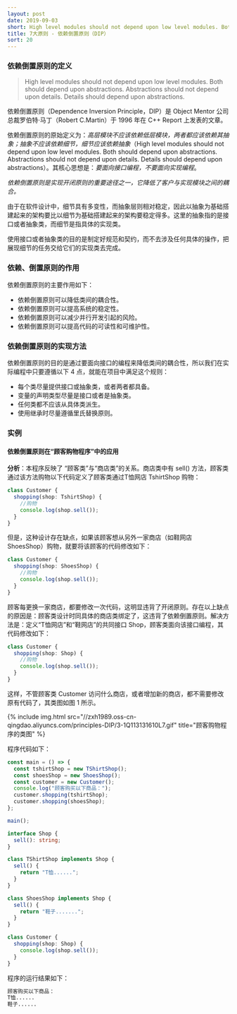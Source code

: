 ```yaml
---
layout: post
date: 2019-09-03
short: High level modules should not depend upon low level modules. Both should depend upon abstractions. Abstractions should not depend upon details. Details should depend upon abstractions.
title: 7大原则 - 依赖倒置原则（DIP）
sort: 20
---
```


### 依赖倒置原则的定义

> High level modules should not depend upon low level modules. Both should depend upon abstractions. Abstractions should not depend upon details. Details should depend upon abstractions.

依赖倒置原则（Dependence Inversion Principle，DIP）是 Object Mentor 公司总裁罗伯特·马丁（Robert C.Martin）于 1996 年在 C++ Report 上发表的文章。

依赖倒置原则的原始定义为：_高层模块不应该依赖低层模块，两者都应该依赖其抽象；抽象不应该依赖细节，细节应该依赖抽象_（High level modules should not depend upon low level modules. Both should depend upon abstractions. Abstractions should not depend upon details. Details should depend upon abstractions）。其核心思想是：_要面向接口编程，不要面向实现编程_。

_依赖倒置原则是实现开闭原则的重要途径之一，它降低了客户与实现模块之间的耦合。_

由于在软件设计中，细节具有多变性，而抽象层则相对稳定，因此以抽象为基础搭建起来的架构要比以细节为基础搭建起来的架构要稳定得多。这里的抽象指的是接口或者抽象类，而细节是指具体的实现类。

使用接口或者抽象类的目的是制定好规范和契约，而不去涉及任何具体的操作，把展现细节的任务交给它们的实现类去完成。

### 依赖、倒置原则的作用

依赖倒置原则的主要作用如下：

- 依赖倒置原则可以降低类间的耦合性。
- 依赖倒置原则可以提高系统的稳定性。
- 依赖倒置原则可以减少并行开发引起的风险。
- 依赖倒置原则可以提高代码的可读性和可维护性。

### 依赖倒置原则的实现方法

依赖倒置原则的目的是通过要面向接口的编程来降低类间的耦合性，所以我们在实际编程中只要遵循以下 4 点，就能在项目中满足这个规则：

- 每个类尽量提供接口或抽象类，或者两者都具备。
- 变量的声明类型尽量是接口或者是抽象类。
- 任何类都不应该从具体类派生。
- 使用继承时尽量遵循里氏替换原则。

### 实例

#### 依赖倒置原则在“顾客购物程序”中的应用

**分析**：本程序反映了 “顾客类”与“商店类”的关系。商店类中有 sell() 方法，顾客类通过该方法购物以下代码定义了顾客类通过T恤网店 TshirtShop 购物：

```ts
class Customer {
  shopping(shop: TshirtShop) {
    //购物
    console.log(shop.sell());
  }
}
```

但是，这种设计存在缺点，如果该顾客想从另外一家商店（如鞋网店 ShoesShop）购物，就要将该顾客的代码修改如下：

```ts
class Customer {
  shopping(shop: ShoesShop) {
    //购物
    console.log(shop.sell());
  }
}
```

顾客每更换一家商店，都要修改一次代码，这明显违背了开闭原则。存在以上缺点的原因是：顾客类设计时同具体的商店类绑定了，这违背了依赖倒置原则。解决方法是：定义“T恤网店”和“鞋网店”的共同接口 Shop，顾客类面向该接口编程，其代码修改如下：

```ts
class Customer {
  shopping(shop: Shop) {
    //购物
    console.log(shop.sell());
  }
}
```

这样，不管顾客类 Customer 访问什么商店，或者增加新的商店，都不需要修改原有代码了，其类图如图 1 所示。

{% include img.html src="//zxh1989.oss-cn-qingdao.aliyuncs.com/principles-DIP/3-1Q113131610L7.gif" title="顾客购物程序的类图" %}

程序代码如下：

```ts
const main = () => {
  const tshirtShop = new TShirtShop();
  const shoesShop = new ShoesShop();
  const customer = new Customer();
  console.log("顾客购买以下商品：");
  customer.shopping(tshirtShop);
  customer.shopping(shoesShop);
};

main();

interface Shop {
  sell(): string;
}

class TShirtShop implements Shop {
  sell() {
    return "T恤......";
  }
}

class ShoesShop implements Shop {
  sell() {
    return "鞋子.......";
  }
}

class Customer {
  shopping(shop: Shop) {
    console.log(shop.sell());
  }
}
```

程序的运行结果如下：

```sh
顾客购买以下商品：
T恤......
鞋子......
```